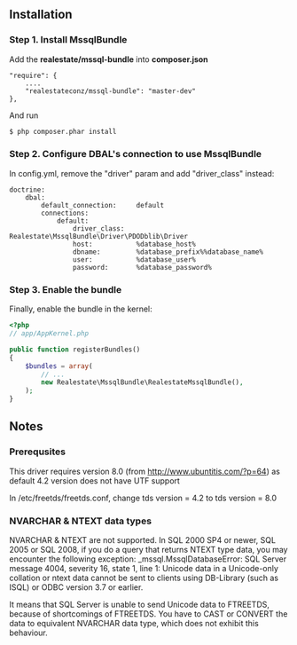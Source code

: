 Installation
-------

### Step 1. Install MssqlBundle
Add the **realestate/mssql-bundle** into **composer.json**

    "require": {
        ....
        "realestateconz/mssql-bundle": "master-dev"
    },

And run
``` bash
$ php composer.phar install
```
### Step 2. Configure DBAL's connection to use MssqlBundle
In config.yml, remove the "driver" param and add "driver_class" instead:

```
doctrine:
    dbal:
        default_connection:     default
        connections:
            default:
                driver_class:   Realestate\MssqlBundle\Driver\PDODblib\Driver
                host:           %database_host%
                dbname:         %database_prefix%%database_name%
                user:           %database_user%
                password:       %database_password%
```

### Step 3. Enable the bundle
Finally, enable the bundle in the kernel:

``` php
<?php
// app/AppKernel.php

public function registerBundles()
{
    $bundles = array(
        // ...
        new Realestate\MssqlBundle\RealestateMssqlBundle(),
    );
}
```

Notes
-------
### Prerequsites
This driver requires version 8.0 (from http://www.ubuntitis.com/?p=64) as default 4.2 version does not have UTF support

In /etc/freetds/freetds.conf, change
tds version = 4.2
to
tds version = 8.0

### NVARCHAR & NTEXT data types
NVARCHAR & NTEXT are not supported.
In SQL 2000 SP4 or newer, SQL 2005 or SQL 2008, if you do a query that returns NTEXT type data, you may encounter the following exception:
_mssql.MssqlDatabaseError: SQL Server message 4004, severity 16, state 1, line 1:
Unicode data in a Unicode-only collation or ntext data cannot be sent to clients using DB-Library (such as ISQL) or ODBC version 3.7 or earlier.

It means that SQL Server is unable to send Unicode data to FTREETDS, because of shortcomings of FTREETDS. You have to CAST or CONVERT the data to equivalent NVARCHAR data type, which does not exhibit this behaviour.



